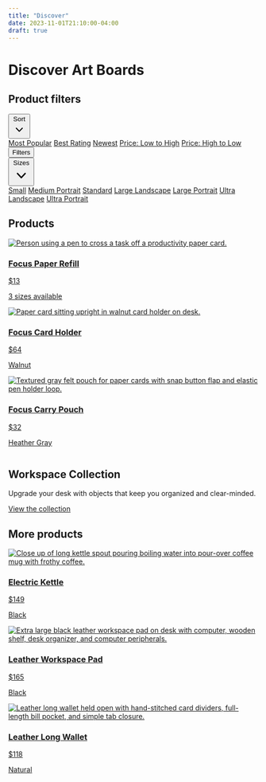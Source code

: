 ```yaml
---
title: "Discover"
date: 2023-11-01T21:10:00-04:00
draft: true
---
```

<div class="mx-auto max-w-3xl px-4 sm:px-6 lg:max-w-7xl lg:px-8">
    <div class="py-12 text-center">
    <h1 class="text-4xl font-bold tracking-tight text-gray-900">Discover Art Boards</h1>
    </div>
    <!-- Filters -->
    <section aria-labelledby="filter-heading" class="border-t border-gray-200 pt-6">
    <h2 id="filter-heading" class="sr-only">Product filters</h2>
    <div class="flex items-center justify-between">
        <div class="relative inline-block text-left">
        <div>
            <button type="button" class="group inline-flex justify-center text-sm font-medium text-gray-700 hover:text-gray-900" id="menu-button" aria-expanded="false" aria-haspopup="true">
            Sort
            <svg class="-mr-1 ml-1 h-5 w-5 flex-shrink-0 text-gray-400 group-hover:text-gray-500" viewBox="0 0 20 20" fill="currentColor" aria-hidden="true">
                <path fill-rule="evenodd" d="M5.23 7.21a.75.75 0 011.06.02L10 11.168l3.71-3.938a.75.75 0 111.08 1.04l-4.25 4.5a.75.75 0 01-1.08 0l-4.25-4.5a.75.75 0 01.02-1.06z" clip-rule="evenodd" />
            </svg>
            </button>
        </div>
        <div class="absolute left-0 z-10 mt-2 w-40 origin-top-left rounded-md bg-white shadow-2xl ring-1 ring-black ring-opacity-5 focus:outline-none" role="menu" aria-orientation="vertical" aria-labelledby="menu-button" tabindex="-1">
            <div class="py-1" role="none">
            <!-- Active: "bg-gray-100", Not Active: "" -->
            <a href="#" class="block px-4 py-2 text-sm font-medium text-gray-900" role="menuitem" tabindex="-1" id="menu-item-0">Most Popular</a>
            <a href="#" class="block px-4 py-2 text-sm font-medium text-gray-900" role="menuitem" tabindex="-1" id="menu-item-1">Best Rating</a>
            <a href="#" class="block px-4 py-2 text-sm font-medium text-gray-900" role="menuitem" tabindex="-1" id="menu-item-2">Newest</a>
            <a href="#" class="block px-4 py-2 text-sm font-medium text-gray-900" role="menuitem" tabindex="-1" id="menu-item-3">Price: Low to High</a>
            <a href="#" class="block px-4 py-2 text-sm font-medium text-gray-900" role="menuitem" tabindex="-1" id="menu-item-4">Price: High to Low</a>
            </div>
        </div>
        </div>
        <!-- Mobile filter dialog toggle, controls the 'mobileFilterDialogOpen' state. -->
        <button type="button" class="inline-block text-sm font-medium text-gray-700 hover:text-gray-900 sm:hidden">Filters</button>
        <div class="hidden sm:flex sm:items-baseline sm:space-x-8">
        <div id="menu" class="relative inline-block text-left">
            <div>
            <button type="button" class="group inline-flex items-center justify-center text-sm font-medium text-gray-700 hover:text-gray-900" aria-expanded="false">
                <span>Sizes</span>
                <svg class="-mr-1 ml-1 h-5 w-5 flex-shrink-0 text-gray-400 group-hover:text-gray-500" viewBox="0 0 20 20" fill="currentColor" aria-hidden="true">
                <path fill-rule="evenodd" d="M5.23 7.21a.75.75 0 011.06.02L10 11.168l3.71-3.938a.75.75 0 111.08 1.04l-4.25 4.5a.75.75 0 01-1.08 0l-4.25-4.5a.75.75 0 01.02-1.06z" clip-rule="evenodd" />
                </svg>
            </button>
            </div>
            <div class="absolute right-0 z-10 mt-2 w-48 origin-top-left rounded-md bg-white shadow-2xl ring-1 ring-black ring-opacity-5 focus:outline-none" role="menu" aria-orientation="vertical" aria-labelledby="menu-button" tabindex="-1">
                <div class="py-1" role="none">
                <!-- Active: "bg-gray-100", Not Active: "" -->
                <a href="#" class="block px-4 py-2 text-sm font-medium text-gray-900" role="menuitem" tabindex="-1" id="menu-item-0">Small</a>
                <a href="#" class="block px-4 py-2 text-sm font-medium text-gray-900" role="menuitem" tabindex="-1" id="menu-item-1">Medium Portrait</a>
                <a href="#" class="block px-4 py-2 text-sm font-medium text-gray-900" role="menuitem" tabindex="-1" id="menu-item-2">Standard</a>
                <a href="#" class="block px-4 py-2 text-sm font-medium text-gray-900" role="menuitem" tabindex="-1" id="menu-item-3">Large Landscape</a>
                <a href="#" class="block px-4 py-2 text-sm font-medium text-gray-900" role="menuitem" tabindex="-1" id="menu-item-4">Large Portrait</a>
                <a href="#" class="block px-4 py-2 text-sm font-medium text-gray-900" role="menuitem" tabindex="-1" id="menu-item-3">Ultra Landscape</a>
                <a href="#" class="block px-4 py-2 text-sm font-medium text-gray-900" role="menuitem" tabindex="-1" id="menu-item-4">Ultra Portrait</a>
                </div>
            </div>
        </div>
        </div>
    </div>
    </section>
    <!-- Product grid -->
    <section aria-labelledby="products-heading" class="mt-8">
    <h2 id="products-heading" class="sr-only">Products</h2>
    <div class="grid grid-cols-1 gap-x-6 gap-y-10 sm:grid-cols-2 lg:grid-cols-3 xl:gap-x-8">
        <a href="#" class="group">
        <div class="aspect-h-1 aspect-w-1 w-full overflow-hidden rounded-lg sm:aspect-h-3 sm:aspect-w-2">
            <img src="https://tailwindui.com/img/ecommerce-images/category-page-01-image-card-01.jpg" alt="Person using a pen to cross a task off a productivity paper card." class="h-full w-full object-cover object-center group-hover:opacity-75">
        </div>
        <div class="mt-4 flex items-center justify-between text-base font-medium text-gray-900">
            <h3>Focus Paper Refill</h3>
            <p>$13</p>
        </div>
        <p class="mt-1 text-sm italic text-gray-500">3 sizes available</p>
        </a>
        <a href="#" class="group">
        <div class="aspect-h-1 aspect-w-1 w-full overflow-hidden rounded-lg sm:aspect-h-3 sm:aspect-w-2">
            <img src="https://tailwindui.com/img/ecommerce-images/category-page-01-image-card-02.jpg" alt="Paper card sitting upright in walnut card holder on desk." class="h-full w-full object-cover object-center group-hover:opacity-75">
        </div>
        <div class="mt-4 flex items-center justify-between text-base font-medium text-gray-900">
            <h3>Focus Card Holder</h3>
            <p>$64</p>
        </div>
        <p class="mt-1 text-sm italic text-gray-500">Walnut</p>
        </a>
        <a href="#" class="group">
        <div class="aspect-h-1 aspect-w-1 w-full overflow-hidden rounded-lg sm:aspect-h-3 sm:aspect-w-2">
            <img src="https://tailwindui.com/img/ecommerce-images/category-page-01-image-card-03.jpg" alt="Textured gray felt pouch for paper cards with snap button flap and elastic pen holder loop." class="h-full w-full object-cover object-center group-hover:opacity-75">
        </div>
        <div class="mt-4 flex items-center justify-between text-base font-medium text-gray-900">
            <h3>Focus Carry Pouch</h3>
            <p>$32</p>
        </div>
        <p class="mt-1 text-sm italic text-gray-500">Heather Gray</p>
        </a>
        <!-- More products... -->
    </div>
    </section>
    <section aria-labelledby="featured-heading" class="relative mt-16 overflow-hidden rounded-lg lg:h-96">
    <div class="absolute inset-0">
        <img src="https://tailwindui.com/img/ecommerce-images/category-page-01-featured-collection.jpg" alt="" class="h-full w-full object-cover object-center">
    </div>
    <div aria-hidden="true" class="relative h-96 w-full lg:hidden"></div>
    <div aria-hidden="true" class="relative h-32 w-full lg:hidden"></div>
    <div class="absolute inset-x-0 bottom-0 rounded-bl-lg rounded-br-lg bg-black bg-opacity-75 p-6 backdrop-blur backdrop-filter sm:flex sm:items-center sm:justify-between lg:inset-x-auto lg:inset-y-0 lg:w-96 lg:flex-col lg:items-start lg:rounded-br-none lg:rounded-tl-lg">
        <div>
        <h2 id="featured-heading" class="text-xl font-bold text-white">Workspace Collection</h2>
        <p class="mt-1 text-sm text-gray-300">Upgrade your desk with objects that keep you organized and clear-minded.</p>
        </div>
        <a href="#" class="mt-6 flex flex-shrink-0 items-center justify-center rounded-md border border-white border-opacity-25 bg-white bg-opacity-0 px-4 py-3 text-base font-medium text-white hover:bg-opacity-10 sm:ml-8 sm:mt-0 lg:ml-0 lg:w-full">View the collection</a>
    </div>
    </section>
    <section aria-labelledby="more-products-heading" class="mt-16 pb-24">
    <h2 id="more-products-heading" class="sr-only">More products</h2>
    <div class="grid grid-cols-1 gap-x-6 gap-y-10 sm:grid-cols-2 lg:grid-cols-3 xl:gap-x-8">
        <a href="#" class="group">
        <div class="aspect-h-1 aspect-w-1 w-full overflow-hidden rounded-lg sm:aspect-h-3 sm:aspect-w-2">
            <img src="https://tailwindui.com/img/ecommerce-images/category-page-01-image-card-07.jpg" alt="Close up of long kettle spout pouring boiling water into pour-over coffee mug with frothy coffee." class="h-full w-full object-cover object-center group-hover:opacity-75">
        </div>
        <div class="mt-4 flex items-center justify-between text-base font-medium text-gray-900">
            <h3>Electric Kettle</h3>
            <p>$149</p>
        </div>
        <p class="mt-1 text-sm italic text-gray-500">Black</p>
        </a>
        <a href="#" class="group">
        <div class="aspect-h-1 aspect-w-1 w-full overflow-hidden rounded-lg sm:aspect-h-3 sm:aspect-w-2">
            <img src="https://tailwindui.com/img/ecommerce-images/category-page-01-image-card-08.jpg" alt="Extra large black leather workspace pad on desk with computer, wooden shelf, desk organizer, and computer peripherals." class="h-full w-full object-cover object-center group-hover:opacity-75">
        </div>
        <div class="mt-4 flex items-center justify-between text-base font-medium text-gray-900">
            <h3>Leather Workspace Pad</h3>
            <p>$165</p>
        </div>
        <p class="mt-1 text-sm italic text-gray-500">Black</p>
        </a>
        <a href="#" class="group">
        <div class="aspect-h-1 aspect-w-1 w-full overflow-hidden rounded-lg sm:aspect-h-3 sm:aspect-w-2">
            <img src="https://tailwindui.com/img/ecommerce-images/category-page-01-image-card-09.jpg" alt="Leather long wallet held open with hand-stitched card dividers, full-length bill pocket, and simple tab closure." class="h-full w-full object-cover object-center group-hover:opacity-75">
        </div>
        <div class="mt-4 flex items-center justify-between text-base font-medium text-gray-900">
            <h3>Leather Long Wallet</h3>
            <p>$118</p>
        </div>
        <p class="mt-1 text-sm italic text-gray-500">Natural</p>
        </a>
        <!-- More products... -->
    </div>
    </section>
</div>

